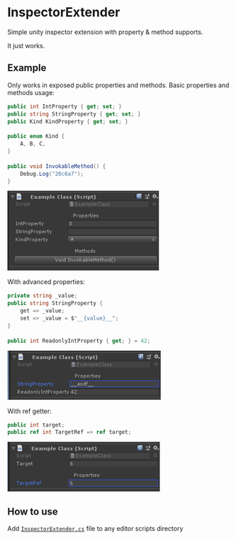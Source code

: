 # InspectorExtender

Simple unity inspector extension with property & method supports.

It just works.

## Example

Only works in exposed public properties and methods. Basic properties and methods usage:

```csharp
public int IntProperty { get; set; }
public string StringProperty { get; set; }
public Kind KindProperty { get; set; }

public enum Kind {
    A, B, C,
}

public void InvokableMethod() {
    Debug.Log("20c6a7");
}
```

![example-basic](imgs/example-basic.png)

With advanced properties:

```csharp
private string _value;
public string StringProperty {
    get => _value;
    set => _value = $"__{value}__";
}

public int ReadonlyIntProperty { get; } = 42;
```

![example-advanced](imgs/example-advanced.png)

With ref getter:

```csharp
public int target;
public ref int TargetRef => ref target;
```

![example-ref](imgs/example-ref.png)

## How to use

Add [`InspectorExtender.cs`](/InspectorExtender.cs) file to any editor scripts directory